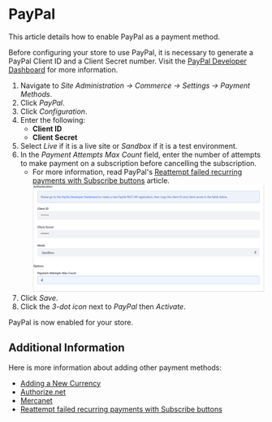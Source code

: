 # PayPal

This article details how to enable PayPal as a payment method.

Before configuring your store to use PayPal, it is necessary to generate a PayPal Client ID and a Client Secret number. Visit the [PayPal Developer Dashboard](https://developer.paypal.com/developer/applications/create) for more information.

1. Navigate to _Site Administration → Commerce → Settings → Payment Methods_.
1. Click _PayPal_.
1. Click _Configuration_.
1. Enter the following:
    * **Client ID**
    * **Client Secret**
1. Select _Live_ if it is a live site or _Sandbox_ if it is a test environment.
1. In the _Payment Attempts Max Count_ field, enter the number of attempts to make payment on a subscription before cancelling the subscription.
    * For more information, read PayPal's [Reattempt failed recurring payments with Subscribe buttons](https://developer.paypal.com/docs/classic/paypal-payments-standard/integration-guide/reattempt-failed-payment/) article.
    ![PayPal Settings](./paypal/images/01.png)
1. Click _Save_.
1. Click the _3-dot icon_ next to _PayPal_ then _Activate_.

PayPal is now enabled for your store.

## Additional Information

Here is more information about adding other payment methods:

* [Adding a New Currency](../../store-administration/adding-a-new-currency.md)
* [Authorize.net](./authorize.net.md)
* [Mercanet](./mercanet.md)
* [Reattempt failed recurring payments with Subscribe buttons](https://developer.paypal.com/docs/classic/paypal-payments-standard/integration-guide/reattempt-failed-payment/)
